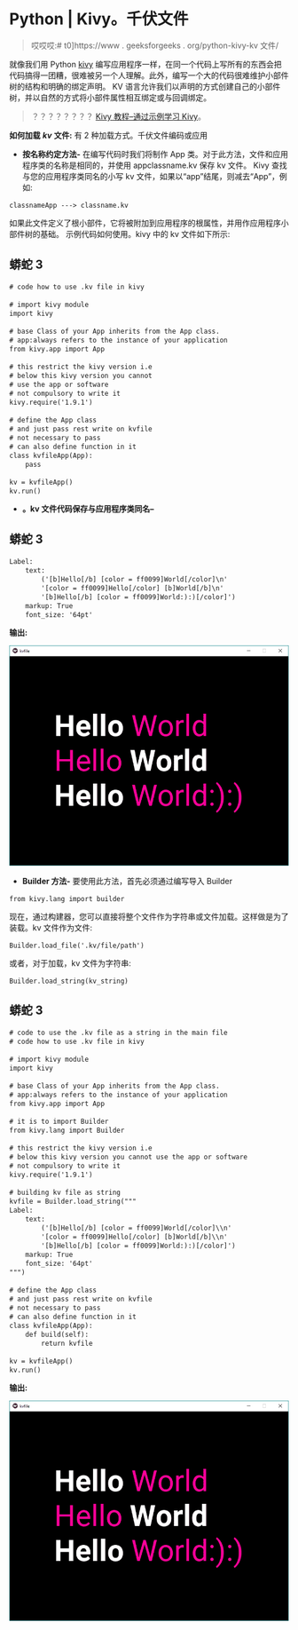 # Python | Kivy。千伏文件

> 哎哎哎:# t0]https://www . geeksforgeeks . org/python-kivy-kv 文件/

就像我们用 Python [kivy](https://www.geeksforgeeks.org/kivy-tutorial/) 编写应用程序一样，在同一个代码上写所有的东西会把代码搞得一团糟，很难被另一个人理解。此外，编写一个大的代码很难维护小部件树的结构和明确的绑定声明。
KV 语言允许我们以声明的方式创建自己的小部件树，并以自然的方式将小部件属性相互绑定或与回调绑定。

> ？？？？？？？？ [Kivy 教程–通过示例学习 Kivy](https://www.geeksforgeeks.org/kivy-tutorial/)。

**如何加载** ***kv*** **文件:**
有 2 种加载方式。千伏文件编码或应用

*   **按名称约定方法-**
    在编写代码时我们将制作 App 类。对于此方法，文件和应用程序类的名称是相同的，并使用 appclassname.kv 保存 kv 文件。
    Kivy 查找与您的应用程序类同名的小写 kv 文件，如果以“app”结尾，则减去“App”，例如:

```
classnameApp ---> classname.kv
```

如果此文件定义了根小部件，它将被附加到应用程序的根属性，并用作应用程序小部件树的基础。
示例代码如何使用。kivy 中的 kv 文件如下所示:

## 蟒蛇 3

```
# code how to use .kv file in kivy

# import kivy module
import kivy

# base Class of your App inherits from the App class.
# app:always refers to the instance of your application
from kivy.app import App

# this restrict the kivy version i.e
# below this kivy version you cannot
# use the app or software
# not compulsory to write it
kivy.require('1.9.1')

# define the App class
# and just pass rest write on kvfile
# not necessary to pass
# can also define function in it
class kvfileApp(App):
    pass

kv = kvfileApp()
kv.run()
```

*   **。kv 文件代码保存与应用程序类同名–**

## 蟒蛇 3

```
Label:
    text:
        ('[b]Hello[/b] [color = ff0099]World[/color]\n'
        '[color = ff0099]Hello[/color] [b]World[/b]\n'
        '[b]Hello[/b] [color = ff0099]World:):)[/color]')
    markup: True
    font_size: '64pt'
```

**输出:**

![](img/07cea7c4eeed8871ef0b10c5312de3d5.png)

*   **Builder 方法-**
    要使用此方法，首先必须通过编写导入 Builder

```
from kivy.lang import builder
```

现在，通过构建器，您可以直接将整个文件作为字符串或文件加载。这样做是为了装载。kv 文件作为文件:

```
Builder.load_file('.kv/file/path')
```

或者，对于加载，kv 文件为字符串:

```
Builder.load_string(kv_string)
```

## 蟒蛇 3

```
# code to use the .kv file as a string in the main file
# code how to use .kv file in kivy

# import kivy module
import kivy

# base Class of your App inherits from the App class.
# app:always refers to the instance of your application
from kivy.app import App

# it is to import Builder
from kivy.lang import Builder

# this restrict the kivy version i.e
# below this kivy version you cannot use the app or software
# not compulsory to write it
kivy.require('1.9.1')

# building kv file as string
kvfile = Builder.load_string("""
Label:
    text:
        ('[b]Hello[/b] [color = ff0099]World[/color]\\n'
        '[color = ff0099]Hello[/color] [b]World[/b]\\n'
        '[b]Hello[/b] [color = ff0099]World:):)[/color]')
    markup: True
    font_size: '64pt'
""")

# define the App class
# and just pass rest write on kvfile
# not necessary to pass
# can also define function in it
class kvfileApp(App):
    def build(self):
        return kvfile

kv = kvfileApp()
kv.run()
```

**输出:**

![](img/07cea7c4eeed8871ef0b10c5312de3d5.png)